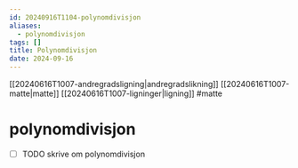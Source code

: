 ```yaml
---
id: 20240916T1104-polynomdivisjon
aliases:
  - polynomdivisjon
tags: []
title: Polynomdivisjon
date: 2024-09-16
---
```


[[20240616T1007-andregradsligning|andregradslikning]] [[20240616T1007-matte|matte]] [[20240616T1007-ligninger|ligning]] #matte

# polynomdivisjon

- [ ] TODO skrive om polynomdivisjon
